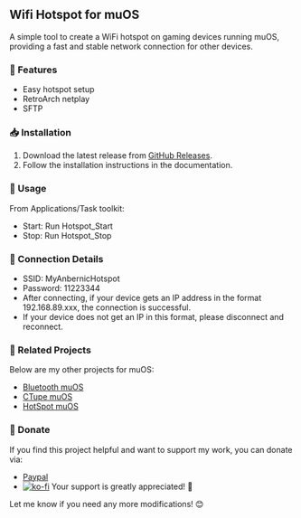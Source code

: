 ## Wifi Hotspot for muOS


A simple tool to create a WiFi hotspot on gaming devices running muOS, providing a fast and stable network connection for other devices.

### 🚀 Features
- Easy hotspot setup
- RetroArch netplay
- SFTP

### 📥 Installation
1. Download the latest release from [GitHub Releases](https://github.com/nvcuong1312/hotspotmuos/releases).
2. Follow the installation instructions in the documentation.

### 🔧 Usage
From Applications/Task toolkit:
- Start: Run Hotspot_Start
- Stop: Run Hotspot_Stop

### 🔗 Connection Details
- SSID: MyAnbernicHotspot
- Password: 11223344
- After connecting, if your device gets an IP address in the format 192.168.89.xxx, the connection is successful.
- If your device does not get an IP in this format, please disconnect and reconnect.

### 🔗 Related Projects
Below are my other projects for muOS:
- [Bluetooth muOS](https://github.com/nvcuong1312/bltMuos)
- [CTupe muOS](https://github.com/nvcuong1312/YtMuos)
- [HotSpot muOS](https://github.com/nvcuong1312/hotspotmuos)

### 💖 Donate
If you find this project helpful and want to support my work, you can donate via:
- [Paypal](https://paypal.me/cnv95)
- [![ko-fi](https://ko-fi.com/img/githubbutton_sm.svg)](https://ko-fi.com/B0B716P661)
Your support is greatly appreciated! 🚀

Let me know if you need any more modifications! 😊
